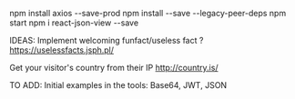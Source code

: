 
npm install axios --save-prod
npm install --save --legacy-peer-deps
npm start
npm i react-json-view --save

IDEAS:
Implement welcoming funfact/useless fact ? https://uselessfacts.jsph.pl/

Get your visitor's country from their IP http://country.is/



TO ADD:
Initial examples in the tools: Base64, JWT, JSON
